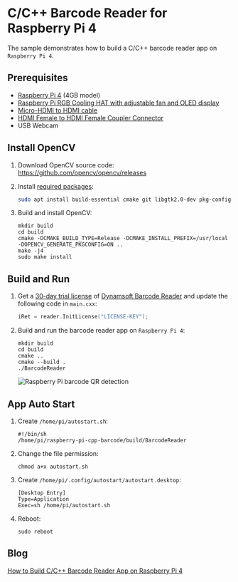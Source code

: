 # C/C++ Barcode Reader for Raspberry Pi 4
The sample demonstrates how to build a C/C++ barcode reader app on `Raspberry Pi 4`.

## Prerequisites
- [Raspberry Pi 4](https://category.yahboom.net/products/raspberry-pi-4b) (4GB model)
- [Raspberry Pi RGB Cooling HAT with adjustable fan and OLED display](https://category.yahboom.net/products/rgb-cooling-hat)
- [Micro-HDMI to HDMI cable](https://category.yahboom.net/products/micro-hdmi-to-hdmi-cable)
- [HDMI Female to HDMI Female Coupler Connector](https://www.amazon.com/dp/B06XR9PR5X/ref=vp_d_pb_TIER2_lp_B0789BGXXR_pd?_encoding=UTF8&pd_rd_i=B06XR9PR5X&pd_rd_w=HUIGS&pf_rd_p=b9c8a149-8025-4ee4-a81e-c3b28f174075&pf_rd_r=03c2b5a1-60ef-4151-a487-8da38dcb6eff&pd_rd_r=03c2b5a1-60ef-4151-a487-8da38dcb6eff&pd_rd_wg=Kf0ZM)
- USB Webcam


## Install OpenCV
1. Download OpenCV source code: https://github.com/opencv/opencv/releases
2. Install [required packages](https://docs.opencv.org/master/d7/d9f/tutorial_linux_install.html): 

    ```bash
    sudo apt install build-essential cmake git libgtk2.0-dev pkg-config libavcodec-dev libavformat-dev libswscale-dev libv4l-dev libjpeg-dev libpng-dev libtiff-dev
    ```
    
3. Build and install OpenCV:
 
    ```
    mkdir build
    cd build
    cmake -DCMAKE_BUILD_TYPE=Release -DCMAKE_INSTALL_PREFIX=/usr/local -DOPENCV_GENERATE_PKGCONFIG=ON ..
    make -j4
    sudo make install
    ```

## Build and Run
1. Get a [30-day trial license](https://www.dynamsoft.com/customer/license/trialLicense/?product=dbr&source=github) of [Dynamsoft Barcode Reader](https://www.dynamsoft.com/barcode-reader/overview/) and update the following code in `main.cxx`:

    ```cpp
    iRet = reader.InitLicense("LICENSE-KEY");
    ```
    
2. Build and run the barcode reader app on `Raspberry Pi 4`:

    ```
    mkdir build
    cd build
    cmake ..
    cmake --build .
    ./BarcodeReader
    ```
     
    ![Raspberry Pi barcode QR detection](https://www.dynamsoft.com/codepool/wp-content/uploads/2020/06/raspberry-pi-barcode-qr.png)
    
## App Auto Start
1. Create `/home/pi/autostart.sh`:
  
      ```
      #!/bin/sh
      /home/pi/raspberry-pi-cpp-barcode/build/BarcodeReader
      ```
      
2. Change the file permission:
  
      ```
      chmod a+x autostart.sh
      ```
    
3. Create `/home/pi/.config/autostart/autostart.desktop`:
  
      ```
      [Desktop Entry]
      Type=Application
      Exec=sh /home/pi/autostart.sh
      ```
 4. Reboot:
 
    ```
    sudo reboot
    ```
  
## Blog
[How to Build C/C++ Barcode Reader App on Raspberry Pi 4](https://www.dynamsoft.com/codepool/raspberry-pi-cpp-barcode-reader.html)
